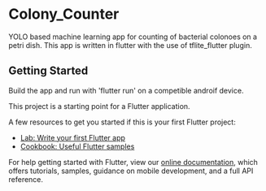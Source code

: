 # Colony_Counter

YOLO based machine learning app for counting of bacterial colonoes on a petri dish. This app is written in flutter with the use of tflite_flutter plugin.

## Getting Started

Build the app and run with 'flutter run' on a competible androif device.

This project is a starting point for a Flutter application.

A few resources to get you started if this is your first Flutter project:

- [Lab: Write your first Flutter app](https://flutter.dev/docs/get-started/codelab)
- [Cookbook: Useful Flutter samples](https://flutter.dev/docs/cookbook)

For help getting started with Flutter, view our
[online documentation](https://flutter.dev/docs), which offers tutorials,
samples, guidance on mobile development, and a full API reference.
